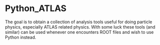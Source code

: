 # Python_ATLAS
The goal is to obtain a collection of analysis tools useful for doing particle physics, especially ATLAS related physics.
With some luck these tools (and similar) can be used whenever one encounters ROOT files and wish to use Python instead.
